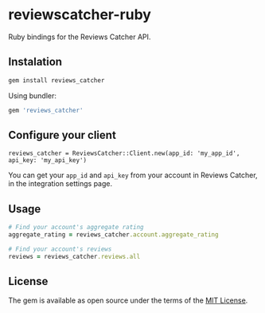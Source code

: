 # reviewscatcher-ruby

Ruby bindings for the Reviews Catcher API.

## Instalation

```ruby
gem install reviews_catcher
```

Using bundler:

```ruby
gem 'reviews_catcher'
```

## Configure your client

```
reviews_catcher = ReviewsCatcher::Client.new(app_id: 'my_app_id', api_key: 'my_api_key')
```

You can get your `app_id` and `api_key` from your account in Reviews Catcher, in the integration settings page.

## Usage

```ruby
# Find your account's aggregate rating
aggregate_rating = reviews_catcher.account.aggregate_rating

# Find your account's reviews
reviews = reviews_catcher.reviews.all
```

## License

The gem is available as open source under the terms of the [MIT License](http://opensource.org/licenses/MIT).

